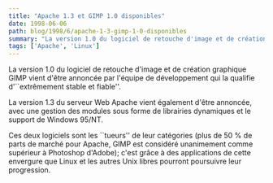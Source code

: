 ```yaml
---
title: "Apache 1.3 et GIMP 1.0 disponibles"
date: 1998-06-06
path: blog/1998/6/apache-1-3-gimp-1-0-disponibles
summary: "La version 1.0 du logiciel de retouche d'image et de création graphique GIMP vient d'être annoncée par l'équipe de développement qui la qualifie d'``extrêmement stable et fiable''."
tags: ['Apache', 'Linux']
---
```


<P>
La version 1.0 du logiciel de retouche d'image et de création graphique
GIMP vient d'être annoncée par l'équipe de développement qui la qualifie
d'``extrêmement stable et fiable''.
</P>

<P>
La version 1.3 du serveur Web Apache vient également d'être annoncée,
avec une gestion des modules sous forme de librairies dynamiques et le
support de Windows 95/NT.
</P>

<P>
Ces deux logiciels sont les ``tueurs'' de leur catégories (plus de 50 %
de parts de marché pour Apache, GIMP est considéré unanimement comme
supérieur à Photoshop d'Adobe); c'est grâce à des applications de cette
envergure que Linux et les autres Unix libres pourront poursuivre leur
progression.
</P>


